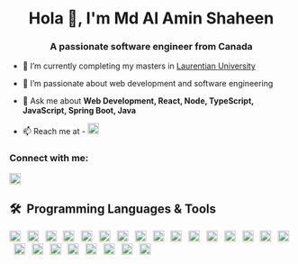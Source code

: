 <h1 align="center">Hola 👋, I'm Md Al Amin Shaheen</h1>
<h3 align="center">A passionate software engineer from Canada</h3>

- 🔭 I’m currently completing my masters in <a href="https://laurentian.ca/">Laurentian University</a>

- 🌱 I’m passionate about web development and software engineering

- 💬 Ask me about **Web Development, React, Node, TypeScript, JavaScript, Spring Boot, Java**

- 📫 Reach me at - [<img src="https://img.shields.io/badge/alaminshaheen-Gmail-282C34?logo=gmail&logoColor=EA4335" alt="Gmail logo" title="Gmail" height="20" />](mailto:alaminshaheen23@gmail.com)

<h3 align="left">Connect with me:</h3>


[<img src="https://img.shields.io/badge/alaminshaheen-LinkedIn-282C34?logo=linkedin&logoColor=0077B5" alt="LinkedIn logo" title="LinkedIn" height="20" />](https://www.linkedin.com/in/alaminshaheen/)

## 🛠  Programming Languages & Tools


[<img src="https://img.shields.io/badge/JavaScript-282C34?logo=javascript&logoColor=F7DF1E" alt="JavaScript logo" title="JavaScript" height="20" />][tech_tools_anchor]
        &nbsp;
[<img src="https://img.shields.io/badge/TypeScript-282C34?logo=typescript&logoColor=3178C6" alt="TypeScript logo" title="TypeScript" height="20" />][tech_tools_anchor]
        &nbsp;
[<img src="https://img.shields.io/badge/Python-282C34?logo=python&logoColor=3776AB" alt="Python logo" title="Python" height="20" />][tech_tools_anchor]
        &nbsp;
[<img src="https://img.shields.io/badge/HTML5-282C34?logo=html5&logoColor=E34F26" alt="HTML5 logo" title="HTML5" height="20" />][tech_tools_anchor]
        &nbsp;
[<img src="https://img.shields.io/badge/CSS3-282C34?logo=css3&logoColor=1572B6" alt="CSS3 logo" title="CSS3" height="20" />][tech_tools_anchor]
        &nbsp;
[<img src="https://img.shields.io/badge/React-282C34?logo=react&logoColor=61DAFB" alt="React logo" title="React" height="20" />][tech_tools_anchor]
        &nbsp;
[<img src="https://img.shields.io/badge/Next-282C34?logo=nextdotjs&logoColor=000000" alt="Next js logo" title="Next js" height="20" />][tech_tools_anchor]
        &nbsp;
[<img src="https://img.shields.io/badge/Tailwind%20CSS-282C34?logo=tailwind-css&logoColor=38B2AC" alt="Tailwind CSS logo" title="Tailwind CSS" height="20" />][learning_next_anchor]
        &nbsp;
[<img src="https://img.shields.io/badge/Bootstrap-282C34?logo=bootstrap&logoColor=7952B3" alt="Bootstrap logo" title="Bootstrap" height="20" />][tech_tools_anchor]
        &nbsp;
[<img src="https://img.shields.io/badge/ESLint-282C34?logo=eslint&logoColor=4B32C3" alt="ESLint logo" title="ESLint" height="20" />][tech_tools_anchor]
        &nbsp;
[<img src="https://img.shields.io/badge/Jest-282C34?logo=jest&logoColor=C21325" alt="Jest logo" title="Jest" height="20" />][tech_tools_anchor]
        &nbsp;
[<img src="https://img.shields.io/badge/Nodejs-282C34?logo=nodedotjs&logoColor=5FA04E" alt="Nodejs logo" title="Nodejs" height="20" />][tech_tools_anchor]
        &nbsp;
[<img src="https://img.shields.io/badge/Express-282C34?logo=express&logoColor=000000" alt="Express logo" title="Express" height="20" />][tech_tools_anchor]
        &nbsp;
[<img src="https://img.shields.io/badge/Nestjs-282C34?logo=nestjs&logoColor=E0234E" alt="Nestjs" title="Nestjs" height="20" />][tech_tools_anchor]
        &nbsp;
[<img src="https://img.shields.io/badge/SpringBoot-282C34?logo=springboot&logoColor=6DB33F" alt="Spring boot logo" title="Spring Boot" height="20" />][tech_tools_anchor]
        &nbsp;
[<img src="https://img.shields.io/badge/FastAPI-282C34?logo=fastapi&logoColor=009688" alt="FastAPI logo" title="FastAPI" height="20" />][tech_tools_anchor]
        &nbsp;
[<img src="https://img.shields.io/badge/PostgreSQL-282C34?logo=postgresql&logoColor=4169E1" alt="PostgreSQL logo" title="PostgreSQL" height="20" />][tech_tools_anchor]
        &nbsp;
[<img src="https://img.shields.io/badge/Mongodb-282C34?logo=mongodb&logoColor=47A248" alt="MongoDb logo" title="MongoDb" height="20" />][tech_tools_anchor]
        &nbsp;
[<img src="https://img.shields.io/badge/SQLite-282C34?logo=sqlite&logoColor=003B57" alt="SQLite" title="SQLite" height="20" />][tech_tools_anchor]
        &nbsp;
[<img src="https://img.shields.io/badge/MySQL-282C34?logo=mysql&logoColor=4479A1" alt="MySQL logo" title="MySQL" height="20" />][tech_tools_anchor]
        &nbsp;
[<img src="https://img.shields.io/badge/Redis-282C34?logo=redis&logoColor=FF4438" alt="Redis logo" title="Redis" height="20" />][tech_tools_anchor]
        &nbsp;
[<img src="https://img.shields.io/badge/Postman-282C34?logo=postman&logoColor=FF6C37" alt="Postman Logo" title="Postman" height="20" />][tech_tools_anchor]
        &nbsp;
[<img src="https://img.shields.io/badge/Insomnia-282C34?logo=insomnia&logoColor=4000BF" alt="Insomnia Logo" title="Insomnia" height="20" />][tech_tools_anchor]
        &nbsp;
[<img src="https://img.shields.io/badge/Docker-282C34?logo=docker&logoColor=2496ED" alt="Docker logo" title="Docker" height="20" />][tech_tools_anchor]

[tech_tools_anchor]: https://github.com/alaminShaheen
[learning_now_anchor]: #learning-now
[learning_next_anchor]: #learning-next
